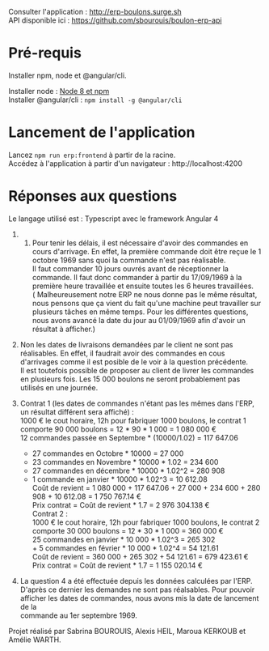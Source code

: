 Consulter l'application : http://erp-boulons.surge.sh  
API disponible ici : https://github.com/sbourouis/boulon-erp-api  

# Pré-requis  

Installer npm, node et @angular/cli.  

Installer node : [Node 8 et npm](https://nodejs.org/en/)  
Installer @angular/cli : `npm install -g @angular/cli`  

# Lancement de l'application  

Lancez `npm run erp:frontend` à partir de la racine.  
Accédez à l'application à partir d'un navigateur : http://localhost:4200  

# Réponses aux questions  

Le langage utilisé est : Typescript avec le framework Angular 4  
  
1. 1. Pour tenir les délais, il est nécessaire d'avoir des commandes en cours d'arrivage. En effet, la première commande doit être reçue le 1 octobre 1969 sans quoi la commande n'est pas réalisable.  
     Il faut commander 10 jours ouvrés avant de réceptionner la commande. Il faut donc commander à partir du 17/09/1969 à la première heure travaillée et ensuite toutes les 6 heures travaillées.   
     ( Malheureusement notre ERP ne nous donne pas le même résultat, nous pensons que ça vient du fait qu'une machine peut travailler sur plusieurs tâches en même temps. Pour les différentes questions,  
       nous avons avancé la date du jour au 01/09/1969 afin d'avoir un résultat à afficher.)   
2. Non les dates de livraisons demandées par le client ne sont pas réalisables. En effet, il faudrait avoir des commandes en cous d'arrivages comme il est posible de le voir à la question précédente.  
Il est toutefois possible de proposer au client de livrer les commandes en plusieurs fois. Les 15 000 boulons ne seront probablement pas utilisés en une journée.  
  
3. Contrat 1 (les dates de commandes n'étant pas les mêmes dans l'ERP, un résultat différent sera affiché) :   
      1000 € le cout horaire, 12h pour fabriquer 1000 boulons, le contrat 1 comporte 90 000 boulons = 12 * 90 * 1 000 = 1 080 000 €  
      12 commandes passée en Septembre * (10000/1.02) = 117 647.06  
      + 27 commandes en Octobre * 10000 = 27 000  
      + 23 commandes en Novembre * 10000 * 1.02 = 234 600  
      + 27 commandes en décembre * 10000 * 1.02^2 = 280 908  
      + 1 commande en janvier * 10000 * 1.02^3 = 10 612.08  
      Coût de revient = 1 080 000 + 117 647.06 + 27 000 + 234 600 + 280 908 + 10 612.08 = 1 750 767.14 €  
      Prix contrat = Coût de revient * 1.7 = 2 976 304.138 €  
   Contrat 2 :  
       1000 € le cout horaire, 12h pour fabriquer 1000 boulons, le contrat 2 comporte 30 000 boulons = 12 * 30 * 1 000 = 360 000 €  
       25 commandes en janvier * 10 000 * 1.02^3 = 265 302  
       + 5 commandes en février * 10 000 * 1.02^4 = 54 121.61  
      Coût de revient = 360 000 + 265 302 + 54 121.61 = 679 423.61 €  
      Prix contrat = Coût de revient * 1.7 = 1 155 020.14 €  

4. La question 4 a été effectuée depuis les données calculées par l'ERP. D'après ce dernier les demandes ne sont pas réalsables. Pour pouvoir afficher les dates de commandes, nous avons mis la date de lancement de la  
   commande au 1er septembre 1969.  

Projet réalisé par Sabrina BOUROUIS, Alexis HEIL, Maroua KERKOUB et Amélie WARTH.   
